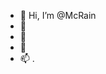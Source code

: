 - 👋 Hi, I’m @McRain
- 👀 
- 🌱 
- 💞️ 
- 📫 .

<!---
McRain/McRain is a ✨ special ✨ repository because its `README.md` (this file) appears on your GitHub profile.
You can click the Preview link to take a look at your changes.
--->

